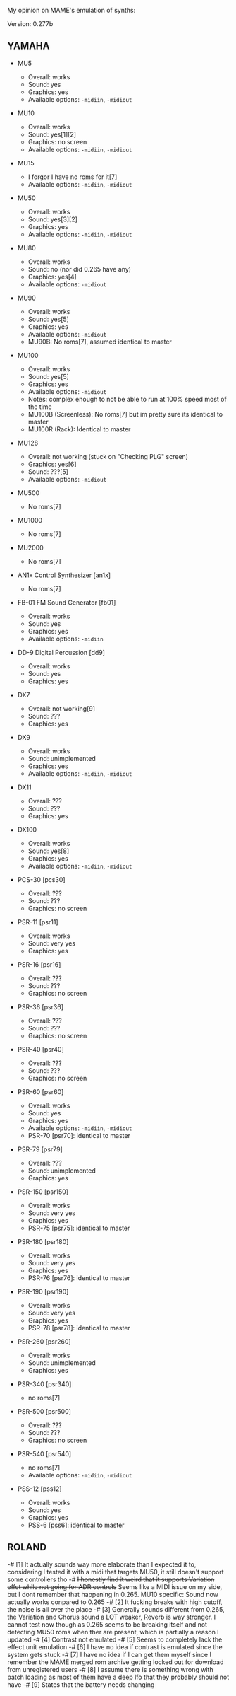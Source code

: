 My opinion on MAME's emulation of synths:

Version: 0.277b

## YAMAHA
- MU5
    - Overall: works
    - Sound: yes
    - Graphics: yes
    - Available options: `-midiin`, `-midiout`
- MU10
    - Overall: works
    - Sound: yes[1][2]
    - Graphics: no screen
    - Available options: `-midiin`, `-midiout`
- MU15
    - I forgor I have no roms for it[7]
    - Available options: `-midiin`, `-midiout`
- MU50
    - Overall: works
    - Sound: yes[3][2]
    - Graphics: yes
    - Available options: `-midiin`, `-midiout`
- MU80
    - Overall: works
    - Sound: no (nor did 0.265 have any)
    - Graphics: yes[4]
    - Available options: `-midiout`
- MU90
    - Overall: works
    - Sound: yes[5]
    - Graphics: yes
    - Available options: `-midiout`
    - MU90B: No roms[7], assumed identical to master
- MU100
    - Overall: works
    - Sound: yes[5]
    - Graphics: yes
    - Available options: `-midiout`
    - Notes: complex enough to not be able to run at 100% speed most of the time
    - MU100B (Screenless): No roms[7] but im pretty sure its identical to master
    - MU100R (Rack): Identical to master

- MU128
    - Overall: not working (stuck on "Checking PLG" screen)
    - Graphics: yes[6]
    - Sound: ???[5]
    - Available options: `-midiout`
- MU500
    - No roms[7]
- MU1000
    - No roms[7]
- MU2000
    - No roms[7]
- AN1x Control Synthesizer [an1x]
    - No roms[7]
- FB-01 FM Sound Generator [fb01]
    - Overall: works
    - Sound: yes
    - Graphics: yes
    - Available options: `-midiin`
- DD-9 Digital Percussion [dd9]
    - Overall: works
    - Sound: yes
    - Graphics: yes
- DX7
    - Overall: not working[9]
    - Sound: ???
    - Graphics: yes
- DX9
    - Overall: works
    - Sound: unimplemented
    - Graphics: yes
    - Available options: `-midiin`, `-midiout`
- DX11
    - Overall: ???
    - Sound: ???
    - Graphics: yes
- DX100
    - Overall: works
    - Sound: yes[8]
    - Graphics: yes
    - Available options: `-midiin`, `-midiout`
- PCS-30 [pcs30]
    - Overall: ???
    - Sound: ???
    - Graphics: no screen
- PSR-11 [psr11]
    - Overall: works
    - Sound: very yes
    - Graphics: yes
- PSR-16 [psr16]
    - Overall: ???
    - Sound: ???
    - Graphics: no screen
- PSR-36 [psr36]
    - Overall: ???
    - Sound: ???
    - Graphics: no screen
- PSR-40 [psr40]
    - Overall: ???
    - Sound: ???
    - Graphics: no screen
- PSR-60 [psr60]
    - Overall: works
    - Sound: yes
    - Graphics: yes
    - Available options: `-midiin`, `-midiout`
    - PSR-70 [psr70]: identical to master
- PSR-79 [psr79]
    - Overall: ???
    - Sound: unimplemented
    - Graphics: yes
- PSR-150 [psr150]
    - Overall: works
    - Sound: very yes
    - Graphics: yes
    - PSR-75 [psr75]: identical to master
- PSR-180 [psr180]
    - Overall: works
    - Sound: very yes
    - Graphics: yes
    - PSR-76 [psr76]: identical to master
- PSR-190 [psr190]
    - Overall: works
    - Sound: very yes
    - Graphics: yes
    - PSR-78 [psr78]: identical to master
- PSR-260 [psr260]
    - Overall: works
    - Sound: unimplemented
    - Graphics: yes
- PSR-340 [psr340]
    - no roms[7]
- PSR-500 [psr500]
    - Overall: ???
    - Sound: ???
    - Graphics: no screen
- PSR-540 [psr540]
    - no roms[7]
    - Available options: `-midiin`, `-midiout`
- PSS-12 [pss12]
    - Overall: works
    - Sound: yes
    - Graphics: yes
    - PSS-6 [pss6]: identical to master

## ROLAND

-# [1] It actually sounds way more elaborate than I expected it to, considering I tested it with a midi that targets MU50, it still doesn't support some controllers tho
-# ~~I honestly find it weird that it supports Variation effct while not going for ADR controls~~ Seems like a MIDI issue on my side, but I dont remember that happening in 0.265. MU10 specific: Sound now actually works conpared to 0.265
-# [2] It fucking breaks with high cutoff, the noise is all over the place
-# [3] Generally sounds different from 0.265, the Variation and Chorus sound a LOT weaker, Reverb is way stronger. I cannot test now though as 0.265 seems to be breaking itself and not detecting MU50 roms when ther are present, which is partially a reason I updated
-# [4] Contrast not emulated
-# [5] Seems to completely lack the effect unit emulation
-# [6] I have no idea if contrast is emulated since the system gets stuck
-# [7] I have no idea if I can get them myself since I remember the MAME merged rom archive getting locked out for download from unregistered users
-# [8] I assume there is something wrong with patch loading as most of them have a deep lfo that they probably should not have
-# [9] States that the battery needs changing